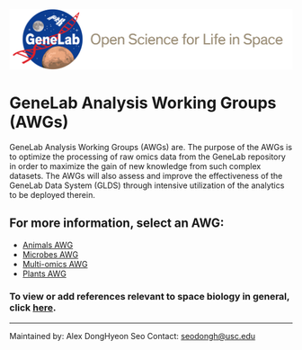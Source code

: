 ![GeneLab_logo](https://github.com/ISSOP/GeneLab-sampleProcessing/blob/master/NASA_GeneLab_logo-2019.png)

# GeneLab Analysis Working Groups (AWGs)

GeneLab Analysis Working Groups (AWGs) are. The purpose of the AWGs is to optimize the processing of raw omics data from the GeneLab repository in order to maximize the gain of new knowledge from such complex datasets. The AWGs will also assess and improve the effectiveness of the GeneLab Data System (GLDS) through intensive utilization of the analytics to be deployed therein.

## For more information, select an AWG:
- [Animals AWG](Animals_AWG)
- [Microbes AWG](Microbes_AWG)
- [Multi-omics AWG](Multi-omics_AWG)
- [Plants AWG](Plants_AWG)

### To view or add references relevant to space biology in general, click [here](General_Space_Biology_References).

---
Maintained by: Alex DongHyeon Seo
Contact: seodongh@usc.edu
